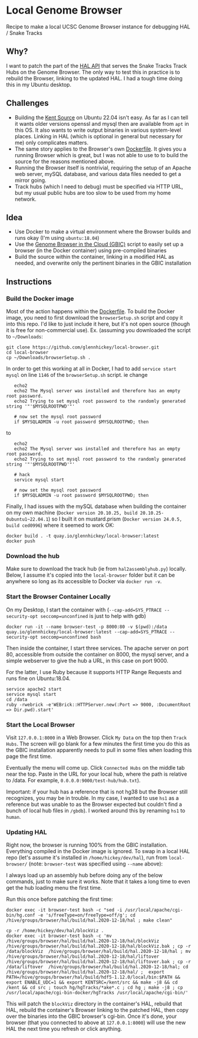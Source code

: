 # Local Genome Browser

Recipe to make a local UCSC Genome Browser instance for debugging HAL / Snake Tracks

## Why?

I want to patch the part of the [HAL API](https://github.com/ComparativeGenomicsToolkit/hal) that serves the Snake Tracks Track Hubs on the Genome Browser. The only way to test this in practice is to rebuild the Browser, linking to the updated HAL.  I had a tough time doing this in my Ubuntu desktop.

## Challenges

* Building the [Kent Source](https://github.com/ucscGenomeBrowser/kent) on Ubuntu 22.04 isn't easy. As far as I can tell it wants older versions openssl and mysql then are available from `apt` in this OS.  It also wants to write output binaries in various system-level places.  Linking in HAL (which is optional in general but necessary for me) only complicates matters.
* The same story applies to the Browser's own [Dockerfile](https://github.com/ucscGenomeBrowser/kent/blob/master/src/product/installer/docker/Dockerfile).  It gives you a running Browser which is great, but I was not able to use to to build the source for the reasons mentioned above. 
* Running the Browser itself is nontrivial, requiring the setup of an Apache web server, mySQL database, and various data files needed to get a mirror going.
* Track hubs (which I need to debug) must be specified via HTTP URL, but my usual public hubs are too slow to be used from my home network.

## Idea

* Use Docker to make a virtual environment where the Browser builds and runs okay (I'm using `ubuntu:18.04`)
* Use the [Genome Browser in the Cloud (GBIC)](https://genome.ucsc.edu/goldenpath/help/gbic.html) script to easily set up a browser (in the Docker container) using pre-compiled binaries
* Build the source within the container, linking in a modified HAL as needed, and overwrite only the pertinent binaries in the GBIC installation

## Instructions

### Build the Docker image

Most of the action happens within the [Dockerfile](./Dockerfile). To build the Docker image, you need to first download the `browserSetup.sh` script and copy it into this repo.  I'd like to just include it here, but it's not open source (though it is free for non-commercial use). Ex. (assuming you downloaded the script to `~/Downloads`:

```
git clone https://github.com/glennhickey/local-browser.git
cd local-browser
cp ~/Downloads/browserSetup.sh .
```

In order to get this working at all in Docker, I had to add `service start mysql` on line `1146` of the `browserSetup.sh` script.  ie change

```
   echo2
   echo2 The Mysql server was installed and therefore has an empty root password.
   echo2 Trying to set mysql root password to the randomly generated string '"'$MYSQLROOTPWD'"'

   # now set the mysql root password
   if $MYSQLADMIN -u root password $MYSQLROOTPWD; then
```
to
```
   echo2
   echo2 The Mysql server was installed and therefore has an empty root password.
   echo2 Trying to set mysql root password to the randomly generated string '"'$MYSQLROOTPWD'"'

   # hack
   service mysql start
   
   # now set the mysql root password
   if $MYSQLADMIN -u root password $MYSQLROOTPWD; then

```

Finally, I had issues with the mySQL database when building the container on my own machine (`Docker version 20.10.25, build 20.10.25-0ubuntu1~22.04.1`) so I built it on mustard.prism (`Docker version 24.0.5, build ced0996`) where it seemed to work OK:

```
docker build . -t quay.io/glennhickey/local-browser:latest
docker push
```

### Download the hub

Make sure to download the track hub (ie from `hal2assemblyhub.py`) locally.  Below, I assume it's copied into the `local-browser` folder but it can be anywhere so long as its accessible to Docker via `docker run -v`.

### Start the Browser Container Locally

On my Desktop, I start the container with (`--cap-add=SYS_PTRACE --security-opt seccomp=unconfined` is just to help with gdb)

```
docker run -it --name browser-test -p 8000:80 -v $(pwd):/data quay.io/glennhickey/local-browser:latest --cap-add=SYS_PTRACE --security-opt seccomp=unconfined bash
```

Then inside the container, I start three services.  The apache server on port 80, accessible from outside the container on 8000, the mysql server, and a simple webserver to give the hub a URL, in this case on port 9000.

For the latter, I use Ruby because it supports HTTP Range Requests and runs fine on Ubuntu:18.04.

```
service apache2 start
service mysql start
cd /data
ruby -rwebrick -e'WEBrick::HTTPServer.new(:Port => 9000, :DocumentRoot => Dir.pwd).start'
```

### Start the Local Browser

Visit `127.0.0.1:8000` in a Web Browser.  Click `My Data` on the top then `Track Hubs`.  The screen will go blank for a few minutes the first time you do this as the GBIC installation apparently needs to pull in some files when loading this page the first time.

Eventually the menu will come up.  Click `Connected Hubs` on the middle tab near the top.  Paste in the URL for your local hub, where the path is relative to /data.  For example, `0.0.0.0:9000/test-hub/hub.txt`).

Important: if your hub has a reference that is not hg38 but the Browser still recognizes, you may be in trouble. In my case, I wanted to use `hs1` as a reference but was unable to as the Browser expected but couldn't find a bunch of local hub files in `/gbdb`).  I worked around this by renaming `hs1` to `human`.

### Updating HAL

Right now, the browser is running 100% from the GBIC installation. Everything compiled in the Docker image is ignored.  To swap in a local HAL repo (let's assume it's installed in `/home/hickey/dev/hal`), run from `local-browser/` (note: `browser-test` was specified using `--name` above):

I always load up an assembly hub before doing any of the below commands, just to make sure it works.  Note that it takes a long time to even get the hub loading menu the first time. 

Run this once before patching the first time:
```
docker exec -it browser-test bash -c "sed -i /usr/local/apache/cgi-bin/hg.conf -e 's/freeType=on/freeType=off/g'; cd /hive/groups/browser/hal/build/hal.2020-12-18/hal ; make clean"
```

```
cp -r /home/hickey/dev/hal/blockViz .
docker exec -it browser-test bash -c 'mv /hive/groups/browser/hal/build/hal.2020-12-18/hal/blockViz /hive/groups/browser/hal/build/hal.2020-12-18/hal/blockViz.bak ; cp -r /data/blockViz  /hive/groups/browser/hal/build/hal.2020-12-18/hal ; mv /hive/groups/browser/hal/build/hal.2020-12-18/hal/liftover /hive/groups/browser/hal/build/hal.2020-12-18/hal/liftover.bak ; cp -r /data/liftover  /hive/groups/browser/hal/build/hal.2020-12-18/hal; cd /hive/groups/browser/hal/build/hal.2020-12-18/hal/ ;  export PATH=/hive/groups/browser/hal/build/hdf5-1.12.0/local/bin:$PATH && export ENABLE_UDC=1 && export KENTSRC=/kent/src && make -j8 && cd /kent && cd src ; touch hg/hgTracks/*ake*.c ; cd hg ; make -j8 ; cp /usr/local/apache/cgi-bin-docker/hgTracks /usr/local/apache/cgi-bin/'
```

This will patch the `blockViz` directory in the container's HAL, rebuild that HAL, rebuild the container's Browser linking to the patched HAL, then copy over the binaries into the GBIC browser's cgi-bin.  Once it's done, your browser (that you connected to above at `127.0.0.1:8000`) will use the new HAL the next time you refresh or click anything.

